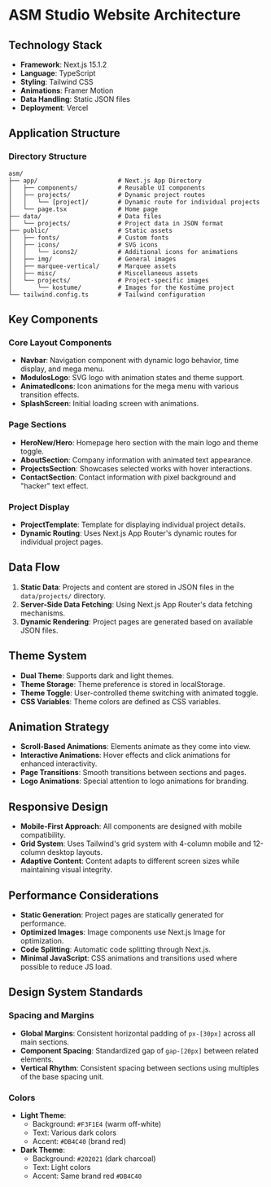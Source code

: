 # ASM Studio Website Architecture

## Technology Stack

- **Framework**: Next.js 15.1.2
- **Language**: TypeScript
- **Styling**: Tailwind CSS
- **Animations**: Framer Motion
- **Data Handling**: Static JSON files
- **Deployment**: Vercel

## Application Structure

### Directory Structure

```
asm/
├── app/                      # Next.js App Directory
│   ├── components/           # Reusable UI components
│   ├── projects/             # Dynamic project routes
│   │   └── [project]/        # Dynamic route for individual projects
│   └── page.tsx              # Home page
├── data/                     # Data files
│   └── projects/             # Project data in JSON format
├── public/                   # Static assets
│   ├── fonts/                # Custom fonts
│   ├── icons/                # SVG icons
│   │   └── icons2/           # Additional icons for animations
│   ├── img/                  # General images
│   ├── marquee-vertical/     # Marquee assets
│   ├── misc/                 # Miscellaneous assets
│   └── projects/             # Project-specific images
│       └── kostume/          # Images for the Kostüme project
└── tailwind.config.ts        # Tailwind configuration
```

## Key Components

### Core Layout Components

- **Navbar**: Navigation component with dynamic logo behavior, time display, and mega menu.
- **ModulosLogo**: SVG logo with animation states and theme support.
- **AnimatedIcons**: Icon animations for the mega menu with various transition effects.
- **SplashScreen**: Initial loading screen with animations.

### Page Sections

- **HeroNew/Hero**: Homepage hero section with the main logo and theme toggle.
- **AboutSection**: Company information with animated text appearance.
- **ProjectsSection**: Showcases selected works with hover interactions.
- **ContactSection**: Contact information with pixel background and "hacker" text effect.

### Project Display

- **ProjectTemplate**: Template for displaying individual project details.
- **Dynamic Routing**: Uses Next.js App Router's dynamic routes for individual project pages.

## Data Flow

1. **Static Data**: Projects and content are stored in JSON files in the `data/projects/` directory.
2. **Server-Side Data Fetching**: Using Next.js App Router's data fetching mechanisms.
3. **Dynamic Rendering**: Project pages are generated based on available JSON files.

## Theme System

- **Dual Theme**: Supports dark and light themes.
- **Theme Storage**: Theme preference is stored in localStorage.
- **Theme Toggle**: User-controlled theme switching with animated toggle.
- **CSS Variables**: Theme colors are defined as CSS variables.

## Animation Strategy

- **Scroll-Based Animations**: Elements animate as they come into view.
- **Interactive Animations**: Hover effects and click animations for enhanced interactivity.
- **Page Transitions**: Smooth transitions between sections and pages.
- **Logo Animations**: Special attention to logo animations for branding.

## Responsive Design

- **Mobile-First Approach**: All components are designed with mobile compatibility.
- **Grid System**: Uses Tailwind's grid system with 4-column mobile and 12-column desktop layouts.
- **Adaptive Content**: Content adapts to different screen sizes while maintaining visual integrity.

## Performance Considerations

- **Static Generation**: Project pages are statically generated for performance.
- **Optimized Images**: Image components use Next.js Image for optimization.
- **Code Splitting**: Automatic code splitting through Next.js.
- **Minimal JavaScript**: CSS animations and transitions used where possible to reduce JS load. 

## Design System Standards

### Spacing and Margins
- **Global Margins**: Consistent horizontal padding of `px-[30px]` across all main sections.
- **Component Spacing**: Standardized gap of `gap-[20px]` between related elements.
- **Vertical Rhythm**: Consistent spacing between sections using multiples of the base spacing unit.

### Colors
- **Light Theme**: 
  - Background: `#F3F1E4` (warm off-white)
  - Text: Various dark colors
  - Accent: `#DB4C40` (brand red)
- **Dark Theme**:
  - Background: `#202021` (dark charcoal)
  - Text: Light colors 
  - Accent: Same brand red `#DB4C40` 